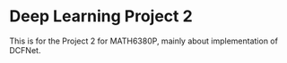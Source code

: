 # Deep Learning Project 2

This is for the Project 2 for MATH6380P, mainly about implementation of DCFNet.

